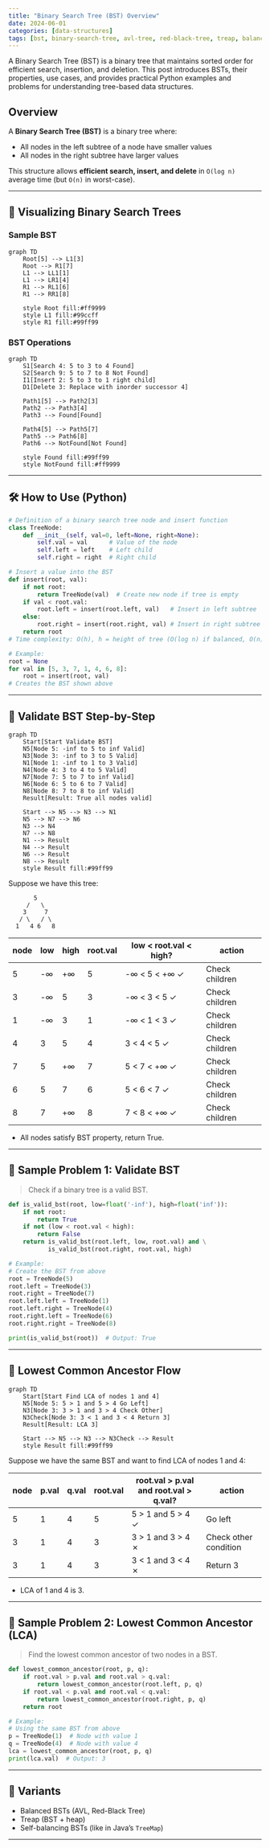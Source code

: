 ```yaml
---
title: "Binary Search Tree (BST) Overview"
date: 2024-06-01
categories: [data-structures]
tags: [bst, binary-search-tree, avl-tree, red-black-tree, treap, balanced-bst, data-structures, algorithms, python, coding-interview, leetcode, tutorial, guide, programming, in-order-traversal, range-query, lca, problem-solving, big-o, time-complexity, self-balancing-tree, tree-map]
---
```


A Binary Search Tree (BST) is a binary tree that maintains sorted order for efficient search, insertion, and deletion. This post introduces BSTs, their properties, use cases, and provides practical Python examples and problems for understanding tree-based data structures.

## Overview

A **Binary Search Tree (BST)** is a binary tree where:

- All nodes in the left subtree of a node have smaller values
- All nodes in the right subtree have larger values

This structure allows **efficient search, insert, and delete** in `O(log n)` average time (but `O(n)` in worst-case).

---

## 🧩 Visualizing Binary Search Trees

### Sample BST

```mermaid
graph TD
    Root[5] --> L1[3]
    Root --> R1[7]
    L1 --> LL1[1]
    L1 --> LR1[4]
    R1 --> RL1[6]
    R1 --> RR1[8]
    
    style Root fill:#ff9999
    style L1 fill:#99ccff
    style R1 fill:#99ff99
```

### BST Operations

```mermaid
graph TD
    S1[Search 4: 5 to 3 to 4 Found]
    S2[Search 9: 5 to 7 to 8 Not Found]
    I1[Insert 2: 5 to 3 to 1 right child]
    D1[Delete 3: Replace with inorder successor 4]
    
    Path1[5] --> Path2[3]
    Path2 --> Path3[4]
    Path3 --> Found[Found]
    
    Path4[5] --> Path5[7]
    Path5 --> Path6[8]
    Path6 --> NotFound[Not Found]
    
    style Found fill:#99ff99
    style NotFound fill:#ff9999
```

---

## 🛠️ How to Use (Python)

```python
# Definition of a binary search tree node and insert function
class TreeNode:
    def __init__(self, val=0, left=None, right=None):
        self.val = val      # Value of the node
        self.left = left    # Left child
        self.right = right  # Right child

# Insert a value into the BST
def insert(root, val):
    if not root:
        return TreeNode(val)  # Create new node if tree is empty
    if val < root.val:
        root.left = insert(root.left, val)   # Insert in left subtree
    else:
        root.right = insert(root.right, val) # Insert in right subtree
    return root
# Time complexity: O(h), h = height of tree (O(log n) if balanced, O(n) worst case)

# Example:
root = None
for val in [5, 3, 7, 1, 4, 6, 8]:
    root = insert(root, val)
# Creates the BST shown above
```

---

## 🧩 Validate BST Step-by-Step

```mermaid
graph TD
    Start[Start Validate BST]
    N5[Node 5: -inf to 5 to inf Valid]
    N3[Node 3: -inf to 3 to 5 Valid]
    N1[Node 1: -inf to 1 to 3 Valid]
    N4[Node 4: 3 to 4 to 5 Valid]
    N7[Node 7: 5 to 7 to inf Valid]
    N6[Node 6: 5 to 6 to 7 Valid]
    N8[Node 8: 7 to 8 to inf Valid]
    Result[Result: True all nodes valid]

    Start --> N5 --> N3 --> N1
    N5 --> N7 --> N6
    N3 --> N4
    N7 --> N8
    N1 --> Result
    N4 --> Result
    N6 --> Result
    N8 --> Result
    style Result fill:#99ff99
```

Suppose we have this tree:
```
       5
     /   \
    3     7
   / \   / \
  1   4 6   8
```

| node | low | high | root.val | low < root.val < high? | action |
|------|-----|------|----------|------------------------|--------|
| 5    | -∞  | +∞   | 5        | -∞ < 5 < +∞ ✓         | Check children |
| 3    | -∞  | 5    | 3        | -∞ < 3 < 5 ✓          | Check children |
| 1    | -∞  | 3    | 1        | -∞ < 1 < 3 ✓          | Check children |
| 4    | 3   | 5    | 4        | 3 < 4 < 5 ✓           | Check children |
| 7    | 5   | +∞   | 7        | 5 < 7 < +∞ ✓          | Check children |
| 6    | 5   | 7    | 6        | 5 < 6 < 7 ✓           | Check children |
| 8    | 7   | +∞   | 8        | 7 < 8 < +∞ ✓          | Check children |

- All nodes satisfy BST property, return True.

---

## 📘 Sample Problem 1: Validate BST

> Check if a binary tree is a valid BST.

```python
def is_valid_bst(root, low=float('-inf'), high=float('inf')):
    if not root:
        return True
    if not (low < root.val < high):
        return False
    return is_valid_bst(root.left, low, root.val) and \
           is_valid_bst(root.right, root.val, high)

# Example:
# Create the BST from above
root = TreeNode(5)
root.left = TreeNode(3)
root.right = TreeNode(7)
root.left.left = TreeNode(1)
root.left.right = TreeNode(4)
root.right.left = TreeNode(6)
root.right.right = TreeNode(8)

print(is_valid_bst(root))  # Output: True
```

---

## 🧩 Lowest Common Ancestor Flow

```mermaid
graph TD
    Start[Start Find LCA of nodes 1 and 4]
    N5[Node 5: 5 > 1 and 5 > 4 Go Left]
    N3[Node 3: 3 > 1 and 3 > 4 Check Other]
    N3Check[Node 3: 3 < 1 and 3 < 4 Return 3]
    Result[Result: LCA 3]

    Start --> N5 --> N3 --> N3Check --> Result
    style Result fill:#99ff99
```

Suppose we have the same BST and want to find LCA of nodes 1 and 4:

| node | p.val | q.val | root.val | root.val > p.val and root.val > q.val? | action |
|------|-------|-------|----------|----------------------------------------|--------|
| 5    | 1     | 4     | 5        | 5 > 1 and 5 > 4 ✓                     | Go left |
| 3    | 1     | 4     | 3        | 3 > 1 and 3 > 4 ✗                     | Check other condition |
| 3    | 1     | 4     | 3        | 3 < 1 and 3 < 4 ✗                     | Return 3 |

- LCA of 1 and 4 is 3.

---

## 📘 Sample Problem 2: Lowest Common Ancestor (LCA)

> Find the lowest common ancestor of two nodes in a BST.

```python
def lowest_common_ancestor(root, p, q):
    if root.val > p.val and root.val > q.val:
        return lowest_common_ancestor(root.left, p, q)
    if root.val < p.val and root.val < q.val:
        return lowest_common_ancestor(root.right, p, q)
    return root

# Example:
# Using the same BST from above
p = TreeNode(1)  # Node with value 1
q = TreeNode(4)  # Node with value 4
lca = lowest_common_ancestor(root, p, q)
print(lca.val)  # Output: 3
```

---

## 🔁 Variants

- Balanced BSTs (AVL, Red-Black Tree)
- Treap (BST + heap)
- Self-balancing BSTs (like in Java’s `TreeMap`)

---

